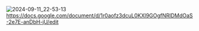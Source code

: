 ![2024-09-11_22-53-13](https://github.com/user-attachments/assets/b845540e-154a-44bb-916d-7acb249cd255)
https://docs.google.com/document/d/1r0aofz3dcuL0KXl9GOgfNRlDMdOaS-2e7E-anDbH-jU/edit
